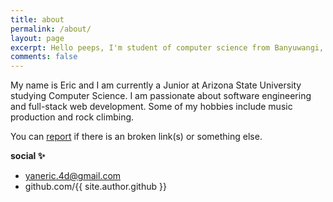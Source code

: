 ```yaml
---
title: about
permalink: /about/
layout: page
excerpt: Hello peeps, I'm student of computer science from Banyuwangi, living in Jogjakarta. This blog for documentation about my programming journey, running on jekyll, hosting on netlify and using my own simple theme.
comments: false
---
```

<script defer src="/_vercel/insights/script.js"></script>

My name is Eric and I am currently a Junior at Arizona State University studying Computer Science. I am passionate about software engineering and full-stack web development. Some of my hobbies include music production and rock climbing.

You can [report](http://github.com/eyan88/jekyll-klise/issues/new) if there is an broken link(s) or something else.

**social ✨**

- yaneric.4d@gmail.com
- github.com/{{ site.author.github }}
